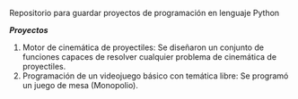 
Repositorio para guardar proyectos de programación en lenguaje Python

***Proyectos***

1. Motor de cinemática de proyectiles: Se diseñaron un conjunto de funciones capaces de resolver cualquier problema de cinemática de proyectiles.
2. Programación de un videojuego básico con temática libre: Se programó un juego de mesa (Monopolio).


